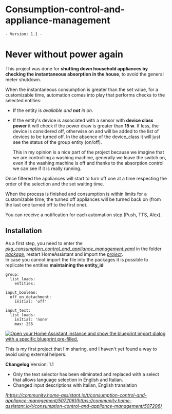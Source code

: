 # Consumption-control-and-appliance-management

`- Version: 1.1 -` </h1>
# Never without power again
This project was done for **shutting down household appliances by checking the instantaneous absorption in the house**, to avoid the general meter shutdown.

When the instantaneous consumption is greater than the set value, for a customizable time, automation comes into play that performs checks to the selected entities:
- If the entity is *available and **not** in on*.  
- If the entity's device is associated with a sensor with **device class power** it will check if the power draw is greater than **15 w**. If less, the device is considered off, otherwise on and will be added to the list of devices to be turned off.  In the absence of the device_class it will just see the status of the group entity (on/off).

	This in my opinion is a nice part of the project because we imagine that we are controlling a washing machine, generally we leave the switch on, even if the washing machine is off and thanks to the absorption control we can see if it is really running. 

Once filtered the appliances will start to turn off one at a time respecting the order of the selection and the set waiting time.
 
 When the process is finished and consumption is within limits for a customizable time, the turned off appliances will be turned back on (from the last one turned off to the first one).  


You can receive a notification for each automation step (Push, TTS, Alex).  
  
## Installation
As a first step, you need to enter the <i>[pkg_consumption_control_and_appliance_management.yaml](https://github.com/marco-hacs/Consumption-control-and-appliance-management/blob/main/pkg_consumption_control_and_appliance_management.yaml)</i> in the folder <i>[package](https://www.home-assistant.io/docs/configuration/packages/)</i>, restart HomeAssistant and import the <i>[project](https://github.com/marco-hacs/Consumption-control-and-appliance-management/blob/main/consumption_control_and_appliance_management.yaml)</i>.  
In case you cannot import the file into the packages it is possible to replicate the entities **maintaining the entity_id** 
``` 
group:
  list_loads:
    entities:

input_boolean:
  off_on_detachment:
    initial: 'off'

input_text:
  list_loads:
    initial: 'none'
    max: 255 
```
<a href="https://my.home-assistant.io/redirect/blueprint_import/?blueprint_url=https%3A%2F%2Fgithub.com%2Fmarco-hacs%2FConsumption-control-and-appliance-management%2Fblob%2Fmain%2Fconsumption_control_and_appliance_management.yaml" target="_blank"><img src="https://my.home-assistant.io/badges/blueprint_import.svg" alt="Open your Home Assistant instance and show the blueprint import dialog with a specific blueprint pre-filled." /></a>
  
This is my first project that I'm sharing, and I haven't yet found a way to avoid using external helpers.


**Changelog**
Version: 1.1
- Only the text selector has been eliminated and replaced with a select that allows language selection in English and Italian.
- Changed input descriptions with Italian, English translation

<i>[https://community.home-assistant.io/t/consumption-control-and-appliance-management/507206](https://community.home-assistant.io/t/consumption-control-and-appliance-management/507206)</i>
